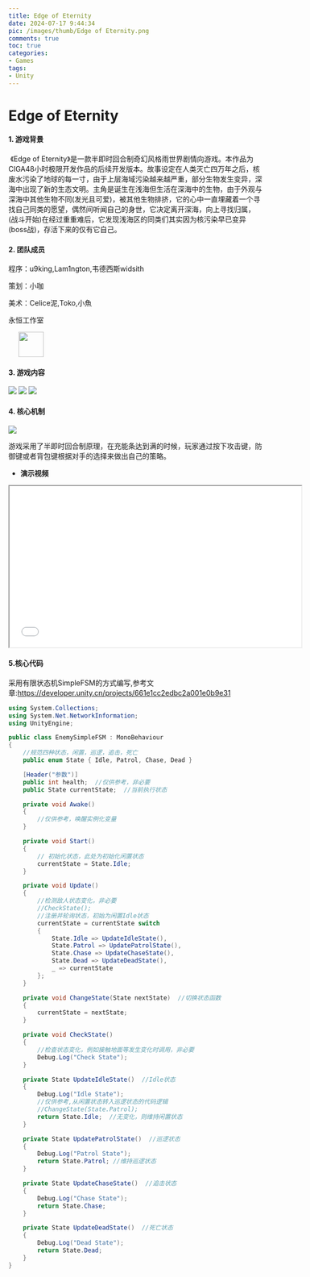 ```yaml
---
title: Edge of Eternity
date: 2024-07-17 9:44:34
pic: /images/thumb/Edge of Eternity.png
comments: true
toc: true
categories:
- Games
tags:
- Unity
---
```


# Edge of Eternity

#### 1. 游戏背景

​	《Edge of Eternity》是一款半即时回合制奇幻风格雨世界剧情向游戏。本作品为CIGA48小时极限开发作品的后续开发版本。故事设定在人类灭亡四万年之后，核废水污染了地球的每一寸，由于上层海域污染越来越严重，部分生物发生变异，深海中出现了新的生态文明。主角是诞生在浅海但生活在深海中的生物，由于外观与深海中其他生物不同(发光且可爱)，被其他生物排挤，它的心中一直埋藏着一个寻找自己同类的愿望，偶然间听闻自己的身世，它决定离开深海，向上寻找归属，(战斗开始)在经过重重难后，它发现浅海区的同类们其实因为核污染早已变异(boss战)，存活下来的仅有它自己。

#### 2. 团队成员

程序：u9king,Lam1ngton,韦德西斯widsith

策划：小咖

美术：Celice泥,Toko,小魚

永恒工作室

<img src="/images/Unity/Games/Edge of Eternity/L1.jpg" style="width: 50px; height: auto;display: inline-block;margin-left: 20px;">

#### 3. 游戏内容

<img src="/images/Unity/Games/Edge of Eternity/1.jpg">

<img src="/images/Unity/Games/Edge of Eternity/2.jpg">

<img src="/images/Unity/Games/Edge of Eternity/3.jpg">

#### 4. 核心机制
<img src="/images/Unity/Games/Edge of Eternity/4.png">

​	游戏采用了半即时回合制原理，在充能条达到满的时候，玩家通过按下攻击键，防御键或者背包键根据对手的选择来做出自己的策略。

- **演示视频**

<iframe src="//player.bilibili.com/player.html?bvid=BV1o4beeWENw" width="580px" height="320px"></iframe>

#### 5.核心代码

采用有限状态机SimpleFSM的方式编写,参考文章:https://developer.unity.cn/projects/661e1cc2edbc2a001e0b9e31

```C#
using System.Collections;
using System.Net.NetworkInformation;
using UnityEngine;

public class EnemySimpleFSM : MonoBehaviour
{
    //规范四种状态，闲置，巡逻，追击，死亡
    public enum State { Idle, Patrol, Chase, Dead }

    [Header("参数")]
    public int health;  //仅供参考，非必要
    public State currentState;  //当前执行状态

    private void Awake()
    {
        //仅供参考，唤醒实例化变量
    }

    private void Start()
    {
        // 初始化状态，此处为初始化闲置状态
        currentState = State.Idle;
    }

    private void Update()
    {
        //检测敌人状态变化，非必要
        //CheckState();
        //注册并轮询状态，初始为闲置Idle状态
        currentState = currentState switch
        {
            State.Idle => UpdateIdleState(),
            State.Patrol => UpdatePatrolState(),
            State.Chase => UpdateChaseState(),
            State.Dead => UpdateDeadState(),
            _ => currentState
        };
    }

    private void ChangeState(State nextState)  //切换状态函数
    {
        currentState = nextState;
    }

    private void CheckState()
    {
        //检查状态变化，例如接触地面等发生变化时调用，非必要
        Debug.Log("Check State");
    }

    private State UpdateIdleState()  //Idle状态
    {
        Debug.Log("Idle State");
        //仅供参考,从闲置状态转入巡逻状态的代码逻辑
        //ChangeState(State.Patrol);
        return State.Idle;  //无变化，则维持闲置状态
    }

    private State UpdatePatrolState()  //巡逻状态
    {
        Debug.Log("Patrol State");
        return State.Patrol; //维持巡逻状态
    }

    private State UpdateChaseState()  //追击状态
    {
        Debug.Log("Chase State");
        return State.Chase;
    }

    private State UpdateDeadState()  //死亡状态
    {
        Debug.Log("Dead State");
        return State.Dead;
    }
}
```


